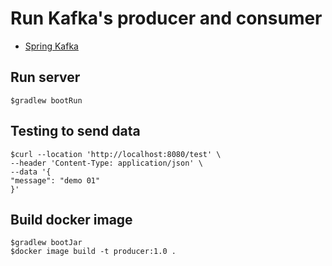# Run Kafka's producer and consumer
* [Spring Kafka](https://docs.spring.io/spring-kafka/reference/tips.html)

## Run server
```
$gradlew bootRun
```

## Testing to send data
```
$curl --location 'http://localhost:8080/test' \
--header 'Content-Type: application/json' \
--data '{
"message": "demo 01"
}'
```

## Build docker image
```
$gradlew bootJar
$docker image build -t producer:1.0 .
```


